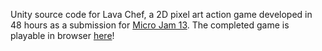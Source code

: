 Unity source code for Lava Chef, a 2D pixel art action game developed in 48 hours as a submission for [Micro Jam 13](https://itch.io/jam/micro-jam-013). The completed game is playable in browser [here](https://luxille.itch.io/lava-chef)!
